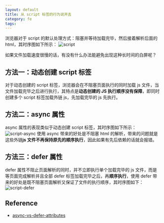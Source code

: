 ```yaml
---
layout: default
title: 从 script 标签的行为说开去
category: fe
tags: 
---
```



浏览器对于 script 的默认处理方式：阻塞并等待加载完毕，然后接着解析后面的html，其时序图如下所示：
![script](http://www.growingwiththeweb.com/images/2014/02/26/script.svg)

如果文件加载速度很慢的话，有没有什么办法能避免出现这种长时间的白屏呢？


## 方法一：动态创建 script 标签
对于动态创建的 script 标签，浏览器会在不阻塞页面执行的同时加载 js 文件，当文件加载完毕之后进行执行，其特点是**动态创建的 JS 执行顺序没有保障**，即同时创建多个 script 标签加载外链 js，先加载完毕的 js 先执行。

## 方法二：async 属性
async 属性的表现类似于动态创建 script 标签，其时序图如下所示：
![script-async](http://www.growingwiththeweb.com/images/2014/02/26/script-async.svg)
使用 async 带来的好处是不阻塞 html 的解析，带来的问题就是这些外链**js 文件不再保持原先的顺序执行**，因此如果有先后依赖的话就会报错。

## 方法三：defer 属性
defer 属性不阻止页面解析的同时，并不立即执行单个加载完毕的 js 文件，而是等页面完成解析并且全部 defer 标签加载完毕之后，再**顺序执行**，使用 defer 带来的好处是既不阻塞页面解析又保证了文件的执行顺序，其时序图如下：
![script-defer](http://www.growingwiththeweb.com/images/2014/02/26/script-defer.svg)


## Reference
+ [async-vs-defer-attributes](http://www.growingwiththeweb.com/2014/02/async-vs-defer-attributes.html)
